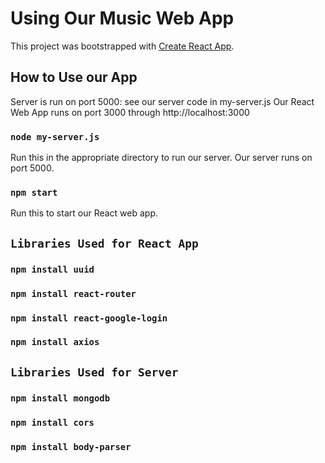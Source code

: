 # Using Our Music Web App 

This project was bootstrapped with [Create React App](https://github.com/facebook/create-react-app).

## How to Use our App

Server is run on port 5000: see our server code in my-server.js
Our React Web App runs on port 3000 through http://localhost:3000


### `node my-server.js` 

Run this in the appropriate directory to run our server.
Our server runs on port 5000.

### `npm start`

Run this to start our React web app.


## `Libraries Used for React App`

### `npm install uuid`
### `npm install react-router`
### `npm install react-google-login`
### `npm install axios`

## `Libraries Used for Server`

### `npm install mongodb`
### `npm install cors`
### `npm install body-parser`


